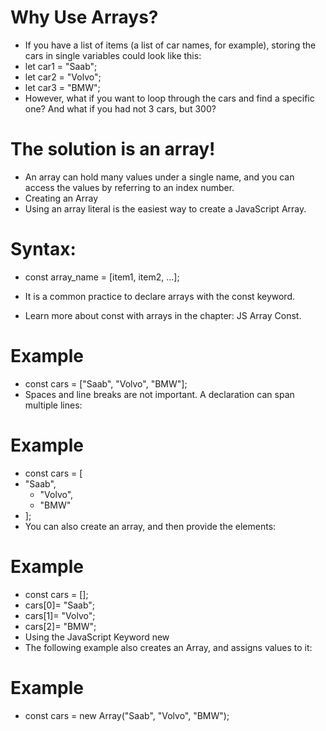 # Why Use Arrays?
- If you have a list of items (a list of car names, for example), storing the cars in single variables could look like this:
- let car1 = "Saab";
- let car2 = "Volvo";
- let car3 = "BMW";
- However, what if you want to loop through the cars and find a specific one? And what if you had not 3 cars, but 300?

# The solution is an array!

- An array can hold many values under a single name, and you can access the values by referring to an index number.
- Creating an Array
- Using an array literal is the easiest way to create a JavaScript Array.

# Syntax:

- const array_name = [item1, item2, ...];      
- It is a common practice to declare arrays with the const keyword.

- Learn more about const with arrays in the chapter: JS Array Const.

# Example
- const cars = ["Saab", "Volvo", "BMW"];
- Spaces and line breaks are not important. A declaration can span multiple lines:

# Example
- const cars = [
- "Saab",
  - "Volvo",
  - "BMW"
- ];
- You can also create an array, and then provide the elements:

# Example
- const cars = [];
- cars[0]= "Saab";
- cars[1]= "Volvo";
- cars[2]= "BMW";
- Using the JavaScript Keyword new
- The following example also creates an Array, and assigns values to it:

# Example
- const cars = new Array("Saab", "Volvo", "BMW");